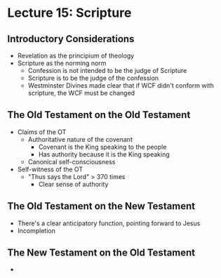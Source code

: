 # Lecture 15: Scripture

## Introductory Considerations

* Revelation as the principium of theology
* Scripture as the norming norm
  * Confession is not intended to be the judge of Scripture
  * Scripture is to be the judge of the confession
  * Westminster Divines made clear that if WCF didn't conform with scripture, the WCF must be changed

## The Old Testament on the Old Testament

* Claims of the OT
  * Authoritative nature of the covenant
    * Covenant is the King speaking to the people
    * Has authority because it is the King speaking
  * Canonical self-consciousness
* Self-witness of the OT
  * "Thus says the Lord" > 370 times
    * Clear sense of authority

## The Old Testament on the New Testament

* There's a clear anticipatory function, pointing forward to Jesus
* Incompletion

## The New Testament on the Old Testament

* 
